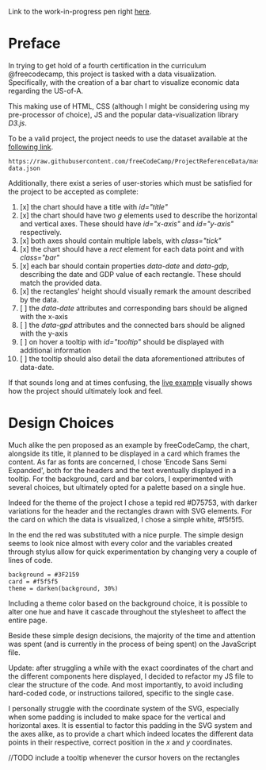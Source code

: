 Link to the work-in-progress pen right [here](https://codepen.io/borntofrappe/full/mKGZaO/).

# Preface 

In trying to get hold of a fourth certification in the curriculum @freecodecamp, this project is tasked with a data visualization. Specifically, with the creation of a bar chart to visualize economic data regarding the US-of-A. 

This making use of HTML, CSS (although I might be considering using my pre-processor of choice), JS and the popular data-visualization library _D3.js_.

To be a valid project, the project needs to use the dataset available at the [following link](https://raw.githubusercontent.com/freeCodeCamp/ProjectReferenceData/master/GDP-data.json).

```code
https://raw.githubusercontent.com/freeCodeCamp/ProjectReferenceData/master/GDP-data.json
```

Additionally, there exist a series of user-stories which must be satisfied for the project to be accepted as complete:

1. [x] the chart should have a title with _id="title"_
1. [x] the chart should have two _g_ elements used to describe the horizontal and vertical axes. These should have _id="x-axis"_ and _id="y-axis"_ respectively. 
1. [x] both axes should contain multiple labels, with _class="tick"_
1. [x] the chart should have a _rect_ element for each data point and with _class="bar"_ 
1. [x] each bar should contain properties _data-date_ and _data-gdp_, describing the date and GDP value of each rectangle. These should match the provided data. 
1. [x] the rectangles' height should visually remark the amount described by the data.
1. [ ] the _data-date_ attributes and corresponding bars should be aligned with the x-axis
1. [ ] the _data-gpd_ attributes and the connected bars should be aligned with the y-axis
1. [ ] on hover a tooltip with _id="tooltip"_ should be displayed with additional information
1. [ ] the tooltip should also detail the data aforementioned attributes of data-date.

If that sounds long and at times confusing, the [live example](https://codepen.io/freeCodeCamp/full/GrZVaM) visually shows how the project should ultimately look and feel.

# Design Choices

Much alike the pen proposed as an example by freeCodeCamp, the chart, alongside its title, it planned to be displayed in a card which frames the content. As far as fonts are concerned, I chose 'Encode Sans Semi Expanded', both for the headers and the text eventually displayed in a tooltip. For the background, card and bar colors, I experimented with several choices, but ultimately opted for a palette based on a single hue.

Indeed for the theme of the project I chose a tepid red #D75753, with darker variations for the header and the rectangles drawn with SVG elements. For the card on which the data is visualized, I chose a simple white, #f5f5f5.

In the end the red was substituted with a nice purple. The simple design seems to look nice almost with every color and the variables created through stylus allow for quick experimentation by changing very a  couple of lines of code. 

```code
background = #3F2159
card = #f5f5f5
theme = darken(background, 30%)
```

Including a theme color based on the background choice, it is possible to alter one hue and have it cascade throughout the stylesheet to affect the entire page.

Beside these simple design decisions, the majority of the time and attention was spent (and is currently in the process of being spent) on the JavaScript file.

Update: after struggling a while with the exact coordinates of the chart and the different components here displayed, I decided to refactor my JS file to clear the structure of the code. And most importantly, to avoid including hard-coded code, or instructions tailored, specific to the single case.

I personally struggle with the coordinate system of the SVG, especially when some padding is included to make space for the vertical and horizontal axes. It is essential to factor this padding in the SVG system and the axes alike, as to provide a chart which indeed locates the different data points in their respective, correct position in the _x_ and _y_ coordinates. 

//TODO include a tooltip whenever the cursor hovers on the rectangles

